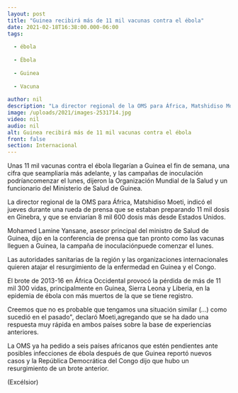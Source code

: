 ```yaml
---
layout: post
title: "Guinea recibirá más de 11 mil vacunas contra el ébola"
date: 2021-02-18T16:38:00.000-06:00
tags:
  
  - ébola
  
  - Ébola
  
  - Guinea
  
  - Vacuna
  
author: nil
description: "La director regional de la OMS para África, Matshidiso Moeti, indicó el jueves durante una rueda de prensa que se estaban preparando 11 mil dosis en Ginebra, y que se enviarían 8 mil 600 dosis más desde Estados Unidos"
image: /uploads/2021/images-2531714.jpg
video: nil
audio: nil
alt: Guinea recibirá más de 11 mil vacunas contra el ébola
front: false
section: Internacional
---
```


Unas 11 mil vacunas contra el ébola llegarían a Guinea el fin de semana, una cifra que seampliaría más adelante, y las campañas de inoculación podríancomenzar el lunes, dijeron la Organización Mundial de la Salud y un funcionario del Ministerio de Salud de Guinea.

La director regional de la OMS para África, Matshidiso Moeti, indicó el jueves durante una rueda de prensa que se estaban preparando 11 mil dosis en Ginebra, y que se enviarían 8 mil 600 dosis más desde Estados Unidos.

Mohamed Lamine Yansane, asesor principal del ministro de Salud de Guinea, dijo en la conferencia de prensa que tan pronto como las vacunas lleguen a Guinea, la campaña de inoculaciónpuede comenzar el lunes.

Las autoridades sanitarias de la región y las organizaciones internacionales quieren atajar el resurgimiento de la enfermedad en Guinea y el Congo.

El brote de 2013-16 en África Occidental provocó la pérdida de más de 11 mil 300 vidas, principalmente en Guinea, Sierra Leona y Liberia, en la epidemia de ébola con más muertos de la que se tiene registro.

Creemos que no es probable que tengamos una situación similar (...) como sucedió en el pasado", declaró Moeti,agregando que se ha dado una respuesta muy rápida en ambos países sobre la base de experiencias anteriores.

La OMS ya ha pedido a seis países africanos que estén pendientes ante posibles infecciones de ébola después de que Guinea reportó nuevos casos y la República Democrática del Congo dijo que hubo un resurgimiento de un brote anterior.

(Excélsior)